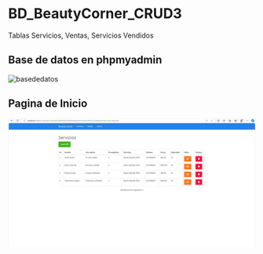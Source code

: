# BD_BeautyCorner_CRUD3
Tablas Servicios, Ventas, Servicios Vendidos

## Base de datos en phpmyadmin
![basededatos]()

## Pagina de Inicio
![inicio](https://github.com/JaquelineGalindoHuitron/BD_BeautyCorner_CRUD3/blob/main/inicio.png)
